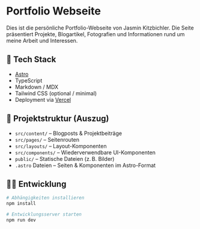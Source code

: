 # Portfolio Webseite

Dies ist die persönliche Portfolio-Webseite von Jasmin Kitzbichler. Die Seite präsentiert Projekte, Blogartikel, Fotografien und Informationen rund um meine Arbeit und Interessen.

## 🚀 Tech Stack

- [Astro](https://astro.build/)
- TypeScript
- Markdown / MDX
- Tailwind CSS (optional / minimal)
- Deployment via [Vercel](https://vercel.com/)

## 📁 Projektstruktur (Auszug)

- `src/content/` – Blogposts & Projektbeiträge
- `src/pages/` – Seitenrouten
- `src/layouts/` – Layout-Komponenten
- `src/components/` – Wiederverwendbare UI-Komponenten
- `public/` – Statische Dateien (z. B. Bilder)
- `.astro` Dateien – Seiten & Komponenten im Astro-Format

## 🧑‍💻 Entwicklung

```bash
# Abhängigkeiten installieren
npm install

# Entwicklungsserver starten
npm run dev
